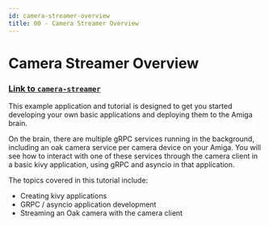 ```yaml
---
id: camera-streamer-overview
title: 00 - Camera Streamer Overview
---
```


# Camera Streamer Overview

### [Link to `camera-streamer`](https://github.com/farm-ng/camera-streamer)

This example application and tutorial is designed to get you started developing your own basic applications and deploying them to the Amiga brain.

On the brain, there are multiple gRPC services running in the background, including an oak camera service per camera device on your Amiga.
You will see how to interact with one of these services through the camera client in a basic kivy application,
using gRPC and asyncio in that application.

The topics covered in this tutorial include:
- Creating kivy applications
- GRPC / asyncio application development
- Streaming an Oak camera with the camera client
